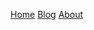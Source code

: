 [Home](https://sfrench01.github.io/CopywritingTales/index.html) 
[Blog](https://sfrench01.github.io/CopywritingTales/blog.html)
[About](https://sfrench01.github.io/CopywritingTales/about.html)

